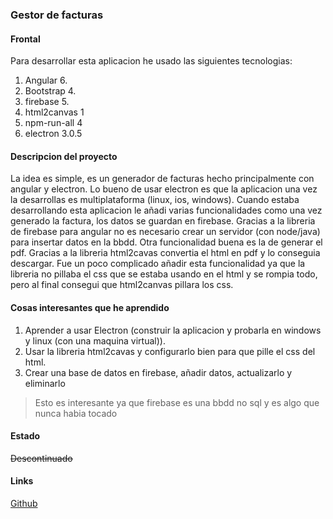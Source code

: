 ﻿### Gestor de facturas

#### Frontal
Para desarrollar esta aplicacion he usado las siguientes tecnologias:
1. Angular 6.
2. Bootstrap 4.
3. firebase 5.
4. html2canvas 1
5. npm-run-all 4
6. electron 3.0.5

#### Descripcion del proyecto
La idea es simple, es un generador de facturas hecho principalmente con angular y electron.
Lo bueno de usar electron es que la aplicacion una vez la desarrollas es multiplataforma (linux, ios, windows).
Cuando estaba desarrollando esta aplicacion le añadi varias funcionalidades como una vez generado la factura, los datos se guardan en firebase.
Gracias a la libreria de firebase para angular no es necesario crear un servidor (con node/java) para insertar datos en la bbdd.
Otra funcionalidad buena es la de generar el pdf. Gracias a la libreria html2cavas convertia el html en pdf y lo conseguia descargar.
Fue un poco complicado añadir esta funcionalidad ya que la libreria no pillaba el css que se estaba usando en el html y se rompia todo, pero al final consegui que html2canvas pillara los css.

#### Cosas interesantes que he aprendido
1. Aprender a usar Electron (construir la aplicacion y probarla en windows y linux (con una maquina virtual)).
2. Usar la libreria html2cavas y configurarlo bien para que pille el css del html.
3. Crear una base de datos en firebase, añadir datos, actualizarlo y eliminarlo
> Esto es interesante ya que firebase es una bbdd no sql y es algo que nunca habia tocado

#### Estado
~~Descontinuado~~

#### Links
[Github](https://github.com/llius123/angular6-electronV2)

